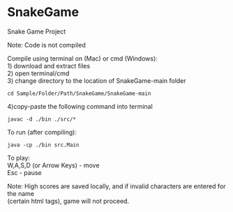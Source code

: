 # SnakeGame
Snake Game  Project

Note: Code is not compiled

Compile using terminal on (Mac) or cmd (Windows):  
    1) download and extract files  
    2) open terminal/cmd  
    3) change directory to the location of SnakeGame-main folder  

    cd Sample/Folder/Path/SnakeGame/SnakeGame-main
    
   4)copy-paste the following command into terminal  
   
    javac -d ./bin ./src/*

To run (after compiling): 

    java -cp ./bin src.Main

To play:  
W,A,S,D (or Arrow Keys) - move  
Esc                     - pause  

Note: High scores are saved locally, and if invalid characters are entered for the name   
(certain html tags), game will not proceed.


